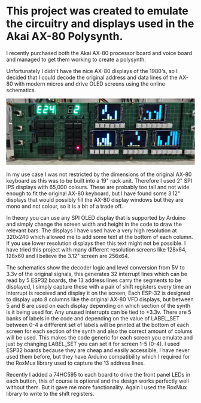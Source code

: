 # This project was created to emulate the circuitry and displays used in the Akai AX-80 Polysynth.

I recently purchased both the Akai AX-80 processor board and voice board and managed to get them working to create a polysynth. 

Unfortunately I didn't have the nice AX-80 displays of the 1980's, so I decided that I could decode the original address and data lines of the AX-80 with modern micros and drive OLED screens using the online schematics.

![Synth](photos/synth.jpg)

In my use case I was not restricted by the dimensions of the original AX-80 keyboard as this was to be built into a 19" rack unit. Therefore I used 2" SPI IPS displays with 65,000 colours. These are probably too tall and not wide enough to fit the original AX-80 keyboard, but I have found some 3.12" displays that would possibly fill the AX-80 display windows but they are mono and not colour, so it is a bit of a trade off.

In theory you can use any SPI OLED display that is supported by Arduino and simply change the screen width and height in the code to draw the relevant bars. The displays I have used have a very high resolution at 320x240 which allowed me to add some text at the bottom of each column. If you use lower resolution displays then this text might not be possible. I have tried this project with many different resolution screens like 128x64, 128x60 and I believe the 3.12" screen are 256x64.

The schematics show the decoder logic and level conversion from 5V to 3.3v of the original signals, this generates 32 interrupt lines which can be read by 5 ESP32 boards, the 13 address lines carry the segments to be displayed, I simply capture these with a pair of shift registers every time an interrupt is received and display it on the screen, Each ESP-32 is designed to display upto 8 columns like the original AX-80 VFD displays, but between 5 and 8 are used on each display depending on which section of the synth is it being used for. Any unused interrupts can be tied to +3.3v. There are 5 banks of labels in the code and depending on the value of LABEL_SET between 0-4 a diffferent set of labels will be printed at the bottom of each screen for each section of the synth and also the correct amount of colums will be used. This makes the code generic for each screen you emulate and just by changing LABEL_SET you can set it for screen 1-5 (0-4). I used ESP32 boards because they are cheap and easily accessible, I have never used them before, but they have Arduino compatibility which I required for the RoxMux library used to capture the 13 address lines. 

Recently I added a 74HC595 to each board to drive the front panel LEDs in each button, this of course is optional and the design works perfectly well without them. But it gave me more functionality. Again I used the RoxMux library to write to the shift registers.


